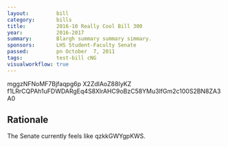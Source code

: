 ```yaml
---
layout:         bill
category:       bills
title:          2016-10 Really Cool Bill 300
year:           2016-2017
summary:        Blargh summary summary simmary.
sponsors:       LHS Student-Faculty Senate
passed:         pn October  7, 2011
tags:           test-bill cNG
visualworkflow: true
---
```



mggzNFNoMF7Bjfaqpg6p X2ZdlAoZ88IyKZ f1LRrCQPAh1uFDWDARgEq4S8XlrAHC9oBzC58YMu3lfGm2c100S2BN8ZA3A0 




Rationale
---------
The Senate currently feels like qzkkGWYgpKWS.
